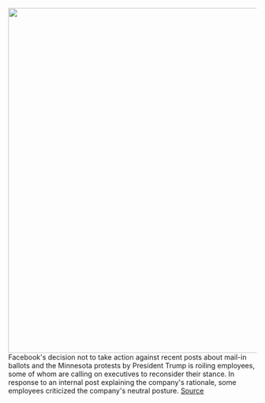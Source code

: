 <img src='https://cdn.vox-cdn.com/thumbor/MAOiEgU5kcsxaSvZ_6v0HztKohQ=/0x0:2040x1360/1200x800/filters:focal(857x517:1183x843)/cdn.vox-cdn.com/uploads/chorus_image/image/66873929/acastro_180720_1777_facebook_0001.0.jpg' width='700px' /><br/>
Facebook's decision not to take action against recent posts about mail-in ballots and the Minnesota protests by President Trump is roiling employees, some of whom are calling on executives to reconsider their stance. In response to an internal post explaining the company's rationale, some employees criticized the company's neutral posture.
<a href='https://www.theverge.com/2020/5/29/21275044/facebook-trump-tweets-employee-reaction-criticism'> Source <a/>